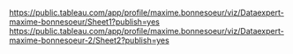 https://public.tableau.com/app/profile/maxime.bonnesoeur/viz/Dataexpert-maxime-bonnesoeur/Sheet1?publish=yes
https://public.tableau.com/app/profile/maxime.bonnesoeur/viz/Dataexpert-maxime-bonnesoeur-2/Sheet2?publish=yes